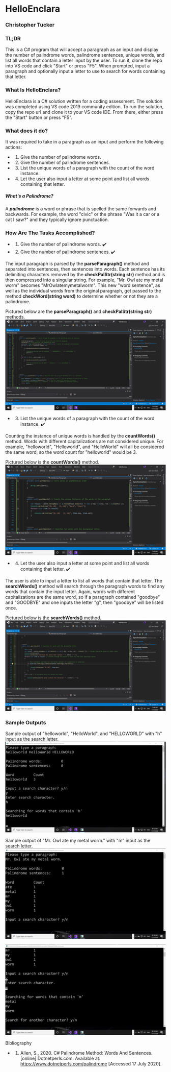 # **HelloEnclara**
### **Christopher Tucker**
### TL;DR
This is a C# program that will accept a paragraph as an input and display the number of palindrome words, palindrome sentences, unique words, and list all words that contain a letter input by the user. To run it, clone the repo into VS code and click "Start" or press "F5". When prompted, input a paragraph and optionally input a letter to use to search for words containing that letter.
### What Is HelloEnclara?
HelloEnclara is a C# solution written for a coding assessment. The solution was completed using VS code 2019 community edition. To run the solution, copy the repo url and clone it to your VS code IDE. From there, either press the "Start" button or press "F5".


### What does it do?
It was required to take in a paragraph as an input and perform the following actions:
- 1. Give the number of palindrome words.
- 2. Give the number of palindrome sentences.
- 3. List the unique words of a paragraph with the count of the word instance.
- 4. Let the user also input a letter at some point and list all words containing that letter.
##### What's a Palindrome?
A ***palindrome*** is a word or phrase that is spelled the same forwards and backwards. For example, the word "civic" or the phrase "Was it a car or a cat I saw?" and they typically ignore punctuation.
### How Are The Tasks Accomplished?
- 1. Give the number of palindrome words. :heavy_check_mark:
- 2. Give the number of palindrome sentences. :heavy_check_mark:

The input paragraph is parsed by the **parseParagraph()** method and separated into sentences, then sentences into words. Each sentence has its delimiting characters removed by the **checkPalStr(string str)** method and is then compressed into a singular string. For example, "Mr. Owl ate my metal worm" becomes "MrOwlatemymetalworm". This new "word sentence", as well as the individual words from the original paragraph, get passed to the method **checkWord(string word)** to determine whether or not they are a palindrome.

Pictured below are the **parseParagraph()** and **checkPalStr(string str)** methods.
![alt text](https://github.com/tuckercr1/HelloEnclara/blob/master/photos/parseParagraph%20%2B%20checkPalStr.png)


- 3. List the unique words of a paragraph with the count of the word instance. :heavy_check_mark:

Counting the instance of unique words is handled by the **countWords()** method. Words with different capitalizations are not considered unique. For example, "helloworld", "Helloworld", and "HelloWorld" will all be considered the same word, so the word count for "helloworld" would be 3.


Pictured below is the **countWords()** method.
![alt text](https://github.com/tuckercr1/HelloEnclara/blob/master/photos/countWords.png)


- 4. Let the user also input a letter at some point and list all words containing that letter. :heavy_check_mark:

The user is able to input a letter to list all words that contain that letter. The **searchWords()** method will search through the paragraph words to find any words that contain the input letter. Again, words with different capitalizations are the same word, so if a paragraph contained "goodbye" and "GOODBYE" and one inputs the letter "g", then "goodbye" will be listed once.

Pictured below is the **searchWords()** method.
![alt text](https://github.com/tuckercr1/HelloEnclara/blob/master/photos/searchWords.png)


### Sample Outputs
Sample output of "helloworld", "HelloWorld", and "HELLOWORLD" with "h" input as the search letter.
![alt text](https://github.com/tuckercr1/HelloEnclara/blob/master/photos/Sample%201.png)

Sample output of "Mr. Owl ate my metal worm." with "m" input as the search letter.
![alt text](https://github.com/tuckercr1/HelloEnclara/blob/master/photos/Sample%202%20(1).png)


![alt text](https://github.com/tuckercr1/HelloEnclara/blob/master/photos/Sample%202%20(2).png)


Bibliography
- 1. Allen, S., 2020. C# Palindrome Method: Words And Sentences. [online] Dotnetperls.com. Available at: <https://www.dotnetperls.com/palindrome> [Accessed 17 July 2020].

